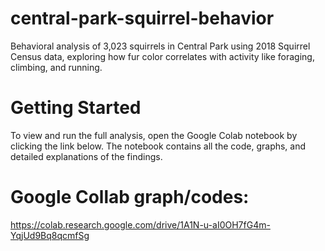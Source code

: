 # central-park-squirrel-behavior
Behavioral analysis of 3,023 squirrels in  Central Park using 2018 Squirrel Census data,  exploring how fur color correlates with activity  like foraging, climbing, and running.
# Getting Started
To view and run the full analysis, open the Google Colab notebook by clicking the link below.
The notebook contains all the code, graphs, and detailed explanations of the findings.

# Google Collab graph/codes:
https://colab.research.google.com/drive/1A1N-u-aI0OH7fG4m-YqjUd9Bq8qcmfSg
